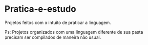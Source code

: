 # Pratica-e-estudo
Projetos feitos com o intuito de praticar a linguagem.

Ps: Projetos organizados com uma linguagem diferente de sua pasta precisam ser compilados de maneira não usual.
